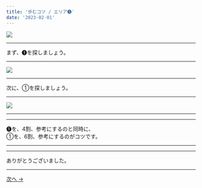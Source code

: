 ```yaml
---
title: '歩むコツ / エリア➊'
date: '2023-02-01'
---
```

![](/images/11.jpg)
***
まず、➊を探しましょう。
***
![](/images/11_n.jpg)
***
次に、①を探しましょう。
***
![](/images/11__n.jpg)
***
***
➊を、4割、参考にするのと同時に、  
①を、6割、参考にするのがコツです。
***
***
ありがとうございました。
***
[ 次へ → ](/posts/22)
